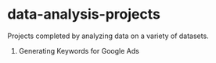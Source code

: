 # data-analysis-projects
Projects completed by analyzing data on a variety of datasets.

1. Generating Keywords for Google Ads
